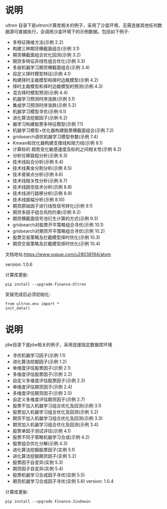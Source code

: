 # 说明
ultron 目录下是ultron计算库相关的例子，采用了沙盒环境，无需连接其他任何数据源可直接执行，会调用沙盒环境下的示例数据。包括如下例子:
- 多特征降维方法(示例 2.2)
- 构建三种期货横截面组合(示例 3.1)
- 期货横截面组合优化回测(示例 3.2)
- 期货多特征非线性组合优化(示例 3.3)
- 多层机器学习期货横截面组合(示例 3.4)
- 自定义择时模型特征(示例 4.1)
- 构建择时主裁模型和择时边裁模型(示例 4.2)
- 择时主裁模型和择时边裁模型的预测(示例 4.3)
- 混合择时模型预测(示例 4.4)
- 机器学习预测时序涨跌(示例 5.1)
- 集成学习预测时序涨跌(示例 5.2)
- 机器学习模型寻优(示例 6.1)
- 进化算法挖掘因子(示例 6.2)
- 器学习构建股票多特征模型(示例 7.1)
- 机器学习模型+优化器构建股票横截面组合(示例 7.2)
- gridsearch调优机器学习模型参数(示例 7.4)
- Kmean和优化器构建支撑线和阻力线(示例 8.1)
- 计算标的 趋势变化敏感速度及标的之间相关性(示例 8.2)
- 分析位移路程分析(示例 8.3)
- 技术线拟合分析(示例 8.4)
- 技术线黄金分割分析(示例 8.5)
- 技术骨架点分析(示例 8.6)
- 技术线相关性分析(示例 8.7)
- 技术线跳空技术分析(示例 8.8)
- 技术线进行路移分析(示例 8.9)
- 技术线振幅分析(示例 8.10)
- 期货原始因子进行线性信号转化(示例 9.1)
- 期货多因子组合风险约束(示例 9.2)
- 期货横截面信号池衍生计算的方式(示例 9.3)
- gridsearch对股票开平策略组合寻优(示例 10.1)
- gridsearch对期货开平策略组合寻优(示例 10.2)
- 股票交易策略及拦截模型择时优化(示例 10.3)
- 期货交易策略及拦截模型择时优化(示例 10.4)

文档地址:https://www.yuque.com/u28038194/atom

version: 1.0.6

计算库更新: 
```
pip install --upgrade Finance-Ultron
```

安装完成后必须初始化: 
```
from ultron.env import *
init_data()
```

# 说明
jdw目录下是jdw相关的例子，采用连接指定数据库环境

- 寻优机器学习因子(示例 1.1)
- 进化算法挖掘因子(示例 1.2)
- 单维度评估股票因子(示例 2.1)
- 多维度评估股票因子(示例 2.2)
- 自定义多维度评估股票因子(示例 2.3)
- 单维度评估期货因子(示例 2.4)
- 多维度评估期货因子(示例 2.5)
- 自定义多维度评估期货因子(示例 2.7)
- 股票不加入机器学习组合优化及回测(示例 3.1)
- 股票加入机器学习组合优化及回测(示例 3.2)
- 期货不加入机器学习组合优化及回测(示例 3.3)
- 期货加入机器学习组合优化及回测(示例 3.4)
- 股票单因子测试评估(示例 4.1)
- 股票不同子策略机器学习合成(示例 4.2)
- 股票组合优化分解(示例 4.3)
- 进化算法挖掘股票因子(实例 5.1)
- 进化算法挖掘期货因子(实例 5.2)
- 股票因子自变异(实例 5.3)
- 期货因子自变异(实例 5.4)
- 股票机器学习合成因子寻优(实例 5.5)
- 期货机器学习合成因子寻优(实例 5.6)
version: 1.0.4

计算库更新: 
```
pip install --upgrade Finance-Jindowin
```